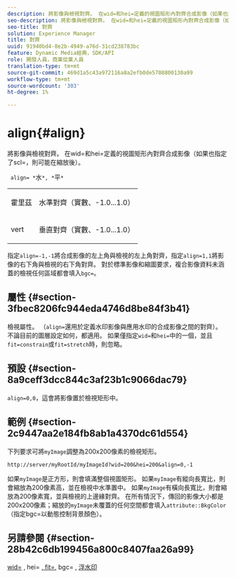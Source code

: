 ```yaml
---
description: 將影像與檢視對齊。 在wid=和hei=定義的視圖矩形內對齊合成影像（如果也指定了scl=，則可能在縮放後）。
seo-description: 將影像與檢視對齊。 在wid=和hei=定義的視圖矩形內對齊合成影像（如果也指定了scl=，則可能在縮放後）。
seo-title: 對齊
solution: Experience Manager
title: 對齊
uuid: 91940bd4-8e2b-4949-a76d-31cd238783bc
feature: Dynamic Media經典，SDK/API
role: 開發人員，商業從業人員
translation-type: tm+mt
source-git-commit: 469d1a5c43a972116a8a2efb0de5708800130a99
workflow-type: tm+mt
source-wordcount: '303'
ht-degree: 1%

---
```



# align{#align}

將影像與檢視對齊。 在wid=和hei=定義的視圖矩形內對齊合成影像（如果也指定了scl=，則可能在縮放後）。

` align= *`水`*, *`平`*`

<table id="simpletable_4CB26F72A56D4515B767C303F8E8A1CF"> 
 <tr class="strow"> 
  <td class="stentry"> <p> <span class="codeph"> <span class="varname"> 霍里茲  </span> </span> </p> </td> 
  <td class="stentry"> <p>水準對齊（實數、-1.0...1.0） </p> </td> 
 </tr> 
 <tr class="strow"> 
  <td class="stentry"> <p> <span class="codeph"> <span class="varname"> vert  </span> </span> </p> </td> 
  <td class="stentry"> <p>垂直對齊（實數、-1.0...1.0） </p> </td> 
 </tr> 
</table>

指定`align=-1,-1`將合成影像的左上角與檢視的左上角對齊，指定`align=1,1`將影像的右下角與檢視的右下角對齊。 對於標準影像和縮圖要求，複合影像資料未涵蓋的檢視任何區域都會填入`bgc=`。

## 屬性 {#section-3fbec8206fc944eda4746d8be84f3b41}

檢視屬性。 （`align=`還用於定義水印影像與應用水印的合成影像之間的對齊）。 不論目前的圖層設定如何，都適用。 如果僅指定`wid=`和`hei=`中的一個，並且`fit=constrain`或`fit=stretch`時，則忽略。

## 預設 {#section-8a9ceff3dcc844c3af23b1c9066dac79}

`align=0,0`，這會將影像置於檢視矩形中。

## 範例 {#section-2c9447aa2e184fb8ab1a4370dc61d554}

下列要求可將`myImage`調整為200x200像素的檢視矩形。

`http://server/myRootId/myImageId?wid=200&hei=200&align=0,-1`

如果`myImage`是正方形，則會填滿整個視圖矩形。 如果`myImage`有縱向長寬比，則會縮放為200像素高，並在檢視中水準置中。 如果`myImage`有橫向長寬比，則會縮放為200像素寬，並與檢視的上邊緣對齊。 在所有情況下，傳回的影像大小都是200x200像素；縮放的`myImage`未覆蓋的任何空間都會填入`attribute::BkgColor`（指定bgc=以動態控制背景顏色）。

## 另請參閱 {#section-28b42c6db199456a800c8407faa26a99}

[wid=](../../../../../is-api/http-ref/image-serving-api-ref/c-http-protocol-reference/c-command-reference/r-is-http-wid.md#reference-bfeadcb67bf4485f851eb21345527e47) , hei= [, fit=](../../../../../is-api/http-ref/image-serving-api-ref/c-http-protocol-reference/c-command-reference/r-is-http-hei.md#reference-6d6f556ccc0e4b98a815e8a5c1944a96), bgc= [,](../../../../../is-api/http-ref/image-serving-api-ref/c-http-protocol-reference/c-command-reference/r-fit.md#reference-f11bff6d93d143d6b135de3a923bc989) [](../../../../../is-api/http-ref/image-serving-api-ref/c-http-protocol-reference/c-command-reference/r-bgc.md#reference-53376175f617446fbe5c69120f834b88) [浮水印](../../../../../is-api/http-ref/image-serving-api-ref/c-http-protocol-reference/c-syntax-and-features/r-watermarks.md#reference-35d2c3a2c98349b792921c6cb8e73832)
